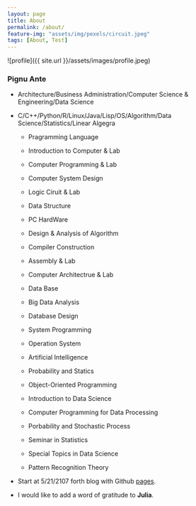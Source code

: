 ```yaml
---
layout: page
title: About
permalink: /about/
feature-img: "assets/img/pexels/circuit.jpeg"
tags: [About, Test]
---
```


![profile]({{ site.url }}/assets/images/profile.jpeg)

### Pignu Ante
- Architecture/Business Administration/Computer Science & Engineering/Data Science
- C/C++/Python/R/Linux/Java/Lisp/OS/Algorithm/Data Science/Statistics/Linear Algegra
    - Pragramming Language
    - Introduction to Computer & Lab
    - Computer Programming & Lab
    - Computer System Design
    - Logic Ciruit & Lab
    - Data Structure
    - PC HardWare
    - Design & Analysis of Algorithm
    - Compiler Construction
    - Assembly & Lab
    - Computer Architectrue & Lab
    - Data Base
    - Big Data Analysis
    - Database Design
    - System Programming
    - Operation System
    - Artificial Intelligence
    - Probability and Statics
    - Object-Oriented Programming


    - Introduction to Data Science
    - Computer Programming for Data Processing
    - Porbability and Stochastic Process
    - Seminar in Statistics


    - Special Topics in Data Science
    - Pattern Recognition Theory


- Start at 5/21/2107 forth blog with Github [pages](https://pages.github.com).

-  I would like to add a word of gratitude to **Julia**.
